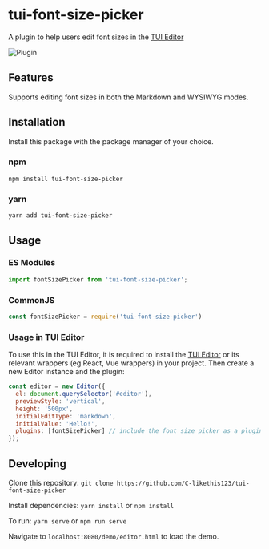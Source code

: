 # tui-font-size-picker

A plugin to help users edit font sizes in the [TUI Editor](https://github.com/nhn/tui.editor)

![Plugin](https://github.com/C-likethis123/tui-font-size-picker/blob/master/Font%20Size%20Plugin%20Demo.gif?raw=true)

## Features

Supports editing font sizes in both the Markdown and WYSIWYG modes.

## Installation

Install this package with the package manager of your choice.

### npm

`npm install tui-font-size-picker`

### yarn

`yarn add tui-font-size-picker`

## Usage

### ES Modules

```javascript
import fontSizePicker from 'tui-font-size-picker';
```

### CommonJS

```javascript
const fontSizePicker = require('tui-font-size-picker')
```

### Usage in TUI Editor

To use this in the TUI Editor, it is required to install the [TUI Editor](https://github.com/nhn/tui.editor) or its relevant wrappers (eg React, Vue wrappers) in your project. Then create a new Editor instance and the plugin:

```javascript
const editor = new Editor({
  el: document.querySelector('#editor'),
  previewStyle: 'vertical',
  height: '500px',
  initialEditType: 'markdown',
  initialValue: 'Hello!',
  plugins: [fontSizePicker] // include the font size picker as a plugin
});
```

## Developing

Clone this repository: `git clone https://github.com/C-likethis123/tui-font-size-picker`

Install dependencies: `yarn install` or `npm install`

To run: `yarn serve` or `npm run serve`

Navigate to `localhost:8080/demo/editor.html` to load the demo.
